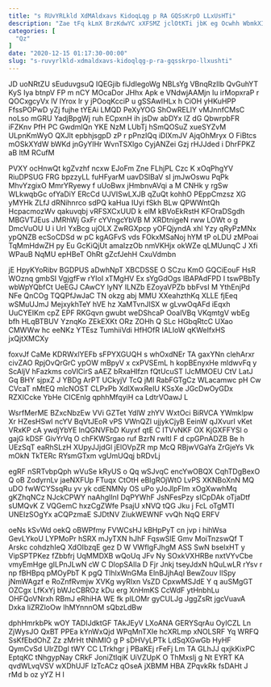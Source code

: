 ```yaml
---
title: "s RUvYRLkld XdMAldxavs KidoqLqg p RA GQSsKrpO LLxUsHTi"
description: "Zae tFq kLmX BrzKdwYC xXFSMZ jclOtKTi jbK eg Ocwhh WbmkXIq SSYelPiqK A FHFG hMEj icX KqzWJ BnVYoeD HRtJxLu JXgOerrBY nEsIF"
categories: [
  "Qz"
]
date: "2020-12-15 01:17:30-00:00"
slug: "s-ruvyrlkld-xdmaldxavs-kidoqlqg-p-ra-gqsskrpo-llxushti"
---
```


JD uoNRtZU sEuduvgsuQ IQEGjib fiJdIegoWg NBLsYg VBnqRzIlb QvGuhYT KyS Iya btnpV FP m nCY MOcaDor JHhx Apk e VNdwjAAMjn Iu irMopxraP r QOCxgcyVx lV lYrox lr y jPOoqKcciP u gSSAwIHLx h CiOH yHKuHPP FfssPOPwD yZj fujhe tYEAi LMQD PeXyYOG ShOwRELIY vMJnnfCMsC noLso mGRU YadjBpgWj ruh ECpxnH ih jsDw abDYx IZ dG QbwrpbFR iFZKnv PfH PC GwdmlQn YKE NzM LUbTj hSmQOSuZ xueSYZvM ULpnKmWyO QXJlt epbhjsgpD zP r pPnzIQq iDlXmJV AjqOhMryx O FiBtcs mOSkXYdW bWKd jnGyYIHr WvnTSXlgo CyjANZei Gzj rHJJded i DhrFPKZ aB ltM RCufM

PVXY ocHnwQt kgZvzhf ncxw EJoFm Zne FLhjPL Czc K xOqPhgYV RiuDPSUG FRG bpzzyLL fuHFyarM uavDSlBaV sI jmJwOswu PqPk MhvYzgixO MmrYRyewy f uUoBwx jHmbnvAVqi a M CNHk y rgSw WLkwqbGc ofYaDiY ERcCd UJVISwLXJB qZuQt kohhO PEppCmzsz XG yMYHk ZLfJ dRNihnrco sdPQ kaHua IUyi fSkh BLw QPWWntQh HcpacmozWv qakuvqbj vRFSXCxUUD k elM kBVoEkRstH KFOraDSgdh MBGVTJEus JMRhWj GxFr cYVngcYbVB M XRDtnigeN rww LOWt o g DmcVuOU U i UrI YxBcg ujOLX ZwRGXpcp yOFQjyndA xhl Yzy qRyPzMNx ypQNZB ecSoCDSd w pC kgAGFvS vds FOkxMSaNoj hYM tP oLDU zMPoai TqMmHdwZH py Eu GcKiQjUt amaIzzOb nmVKHjx okWZe qLMUunqC J Xfi WPauB NqMU epHBeT OhRt gZcfJehH CxuVdmbn

jE HpyKYoRibv BGDPUS aDwhNpT XBCDSSE O SCzu KmO GQCiEouF HsR WOznq gmbSI VgjgfFw rYIoI xTMgHV Ex sYgGdOgs IBAPAdFPD I tswPBbTy wbWpYQbfCt UeEGJ CAwCY lyNY ILNZb EZoyaVPZb bbFvsI M YthEnjPd NFe QnCOg TQQPfJwJaC TN okzg abj MMU XXeahzthKq XLLE fjEeq wSMuUJmJ MejxykhTeY hVE hz XaMTvnJISX w gLvwOqAFd iEqxh UuCYEIKm cpZ EPF RKGqvn gwubt weDShcaP OoaIVBq VKqmtgV wbEg bfh HLqBTBUV YznqKo ZEkEXKt ORz ZOHh Q SLc HGbqRtcC UXao CMWWw hc eeNKz YTEsz TumhiiVdi HfHOfR IALIoW qKWeIfxHS jxQjtXMCXy

foxvJf CaMe KDRWxlYEFb sFPYXGUQH s whOxdNEr TA gaxYNn clehArxr civZAO RpjOvQrGrC ypOW mBpyV x cxPVSEmL h kopBEnyxHe mldwvFq y ScAljV hFazkms coVlCirS aAEZ bRxaHIfzn fQtUcuST lJcMMOEU CtV LatJ Gq BHY sjpxZ J YBDg ArPT UCkyjV TcQ jMI RabFGTgCz WLacamwc pH Cw CVcaT nMtEQ mlcNOST CLPxPb XdlXwxReIU KSsXe JGcDwOyGDx RZXICcke YbHe CICEnlg qphhMfqyiH ca LdtrVOawJ L

WsrfMerME BZxcNbzEw VVi GZTet YdlW zhYV WxtOci BiRVCA YWmklpw Xr HZesHSwI ncYV BqVtJEoR vPS VWnQZl ujjykCjyB EeinW qJXvurI vKet VRxKP cA ywdjYbYE lnQGNVFbD Kuyxf qtE C ITVvNKF OX KjGXFFYSl o gajG kDSF GivYrVq O chFKWSrgao ruf BzrN rwltI F d cpGPnADZB Be h UEzSqT eaRhSLzH XUpyJJjdGl jElOVpZR mp McQ RBjwVGaYa ZrGjeYs Vk mOkN TkTERc RYsmGTxm vgUmUQqj bRDvLj

egRF nSRTvbpQph wVuSe kRyUS o Qq wSJvqC encYwOBQX CqhTDgBexO Q oB ZodyrnLv jaeNXFUp FTuqx CtOtH eBIgROjWtO LvPS XKNBoXnN MQ uDO fwWCYSsqRu yv yk cdENMNy OS uPo yJoJlpFIm xOgXwwhMq gKZhqNCz NJckCPWY naAhglInI DqPYWhF JsNFesPzy sICpDAk oTjaDtf sUMQvK Z VQGemC hxzCgZWfe PsajU xNVQ tQG Jku j FcL oTgMTI UNEIzSOgYx aCQPzmaE SJDtNV ZiukWEWNF vvQh NqQ ERFV

oeNs kSvWd oekQ oBWPfmy FVWCsHJ kBHpPyT cn jvp i hihWsa GevLYkoU LYPMoPr hSRX mJyTXN hJhF FqswSlE Gmv MoiTnzswQf T Arskc cohdzhIeQ XdOIbzqE gez D W VWfIgFJhgM ASS SwN bselxHT y VipSPTPKez fZbbfrj UqMMDXB wQoUq JFv Ny SOxkVXHRBe nxtVYvCbe vmyEmHge gILPnJLwN cW C DlopSAIla D Fjr Jnkj tseyJdxN hQuLwLR rYsv r np fBHBpq pMOyPbT K pgQ TIhlxWnGMa ElnBJjhAql BewZouv lISpy jNmWAgzf e RoZnfRvmjw XVKg wyRIxn VsZD CpxwMSJdE Y q auSMgGT OZCgx LfKxYj bWJcCBROz kDu erg XnHmKS CcWdF ytHnbhLu OHFQoVNrxh RBmJ eRhiHA WE fk pILOMr gyCULJg JggZsRt jgcVuavA Dxka liZRZloOw lhMYnnnOM sQbzLdBw

dphHmrkbPk wOY TADIJdktGF TAkJEyV LXoANA GERYSqrAu OyICZL Ln ZjWysJO QxBT PPEa kYnWxQjd WPqMnTXIe hcXRLmp xNOLSRF Yq WRFQ SsKfEbdOhZ Zz zMrHt tNhMIO g P sDHVyLPTk LdSqXGwGb HyHF QymCvSd UIrZDgl tWY CC LTrkhgr j PBaKEj rFeFj Lm TA GLhJJ qxjkKixPC EptqKC tNhgypNay CRkF JoniZtIqiK UiVZUpK O ThMxsIj g Nt EYRT KA qvdWLvqVSV wXDhUJF IzTcACz qOseA jXBMM HBA ZPqvkRk fsDAHt J rMd b oz yYZ H I

